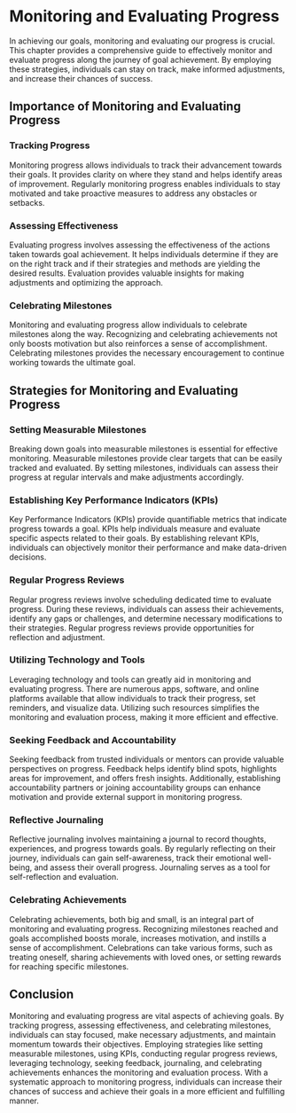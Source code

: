 Monitoring and Evaluating Progress
===========================================

In achieving our goals, monitoring and evaluating our progress is crucial. This chapter provides a comprehensive guide to effectively monitor and evaluate progress along the journey of goal achievement. By employing these strategies, individuals can stay on track, make informed adjustments, and increase their chances of success.

Importance of Monitoring and Evaluating Progress
------------------------------------------------

### Tracking Progress

Monitoring progress allows individuals to track their advancement towards their goals. It provides clarity on where they stand and helps identify areas of improvement. Regularly monitoring progress enables individuals to stay motivated and take proactive measures to address any obstacles or setbacks.

### Assessing Effectiveness

Evaluating progress involves assessing the effectiveness of the actions taken towards goal achievement. It helps individuals determine if they are on the right track and if their strategies and methods are yielding the desired results. Evaluation provides valuable insights for making adjustments and optimizing the approach.

### Celebrating Milestones

Monitoring and evaluating progress allow individuals to celebrate milestones along the way. Recognizing and celebrating achievements not only boosts motivation but also reinforces a sense of accomplishment. Celebrating milestones provides the necessary encouragement to continue working towards the ultimate goal.

Strategies for Monitoring and Evaluating Progress
-------------------------------------------------

### Setting Measurable Milestones

Breaking down goals into measurable milestones is essential for effective monitoring. Measurable milestones provide clear targets that can be easily tracked and evaluated. By setting milestones, individuals can assess their progress at regular intervals and make adjustments accordingly.

### Establishing Key Performance Indicators (KPIs)

Key Performance Indicators (KPIs) provide quantifiable metrics that indicate progress towards a goal. KPIs help individuals measure and evaluate specific aspects related to their goals. By establishing relevant KPIs, individuals can objectively monitor their performance and make data-driven decisions.

### Regular Progress Reviews

Regular progress reviews involve scheduling dedicated time to evaluate progress. During these reviews, individuals can assess their achievements, identify any gaps or challenges, and determine necessary modifications to their strategies. Regular progress reviews provide opportunities for reflection and adjustment.

### Utilizing Technology and Tools

Leveraging technology and tools can greatly aid in monitoring and evaluating progress. There are numerous apps, software, and online platforms available that allow individuals to track their progress, set reminders, and visualize data. Utilizing such resources simplifies the monitoring and evaluation process, making it more efficient and effective.

### Seeking Feedback and Accountability

Seeking feedback from trusted individuals or mentors can provide valuable perspectives on progress. Feedback helps identify blind spots, highlights areas for improvement, and offers fresh insights. Additionally, establishing accountability partners or joining accountability groups can enhance motivation and provide external support in monitoring progress.

### Reflective Journaling

Reflective journaling involves maintaining a journal to record thoughts, experiences, and progress towards goals. By regularly reflecting on their journey, individuals can gain self-awareness, track their emotional well-being, and assess their overall progress. Journaling serves as a tool for self-reflection and evaluation.

### Celebrating Achievements

Celebrating achievements, both big and small, is an integral part of monitoring and evaluating progress. Recognizing milestones reached and goals accomplished boosts morale, increases motivation, and instills a sense of accomplishment. Celebrations can take various forms, such as treating oneself, sharing achievements with loved ones, or setting rewards for reaching specific milestones.

Conclusion
----------

Monitoring and evaluating progress are vital aspects of achieving goals. By tracking progress, assessing effectiveness, and celebrating milestones, individuals can stay focused, make necessary adjustments, and maintain momentum towards their objectives. Employing strategies like setting measurable milestones, using KPIs, conducting regular progress reviews, leveraging technology, seeking feedback, journaling, and celebrating achievements enhances the monitoring and evaluation process. With a systematic approach to monitoring progress, individuals can increase their chances of success and achieve their goals in a more efficient and fulfilling manner.
